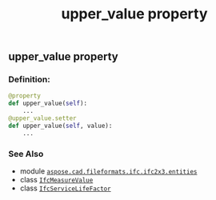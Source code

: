 ﻿---
title: upper_value property
second_title: Aspose.CAD for Python via .NET API References
description: 
type: docs
weight: 130
url: /python-net/aspose.cad.fileformats.ifc.ifc2x3.entities/ifcservicelifefactor/upper_value/
is_root: false
---

## upper_value property

### Definition:
```python
@property
def upper_value(self):
    ...
@upper_value.setter
def upper_value(self, value):
    ...
```

### See Also
* module [`aspose.cad.fileformats.ifc.ifc2x3.entities`](../../)
* class [`IfcMeasureValue`](/cad/python-net/aspose.cad.fileformats.ifc.ifc2x3.types/ifcmeasurevalue)
* class [`IfcServiceLifeFactor`](/cad/python-net/aspose.cad.fileformats.ifc.ifc2x3.entities/ifcservicelifefactor)
